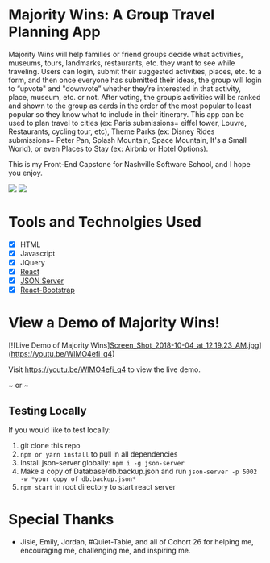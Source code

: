 # Majority Wins: A Group Travel Planning App

Majority Wins will help families or friend groups decide what activities, museums, tours, landmarks, restaurants, etc. they want to see while traveling.
Users can login, submit their suggested activities, places, etc. to a form, and then once everyone has submitted their ideas, the group will login to “upvote" and "downvote” whether they’re interested in that activity, place, museum, etc. or not.
After voting, the group’s activities will be ranked and shown to the group as cards in the order of the most popular to least popular so they know what to include in their itinerary.
This app can be used to plan travel to cities (ex: Paris submissions= eiffel tower, Louvre, Restaurants, cycling tour, etc), Theme Parks (ex: Disney Rides submissions= Peter Pan, Splash Mountain, Space Mountain, It's a Small World), or even Places to Stay (ex: Airbnb or Hotel Options).

This is my Front-End Capstone for Nashville Software School, and I hope you enjoy.

![](docs/gg-repo.png)
![](docs/gg-repo5.png)

# Tools and Technolgies Used

- [x] HTML
- [x] Javascript
- [x] JQuery
- [X] [React](https://reactjs.org/docs/getting-started.html)
- [X] [JSON Server](https://github.com/typicode/json-server)
- [X] [React-Bootstrap](https://react-bootstrap.github.io/)

# View a Demo of Majority Wins!

[![Live Demo of Majority Wins][Screen_Shot_2018-10-04_at_12.19.23_AM.jpg](https://postimg.cc/F7V8Cf9q)](https://youtu.be/WlMO4efi_q4)

Visit https://youtu.be/WlMO4efi_q4 to view the live demo.

~ or ~

Testing Locally
----------------------------------------
If you would like to test locally:
1. git clone this repo
2. `npm or yarn install` to pull in all dependencies
3. Install json-server globally: `npm i -g json-server`
4. Make a copy of Database/db.backup.json and run `json-server -p 5002 -w *your copy of db.backup.json*`
5. `npm start` in root directory to start react server

# Special Thanks

 - Jisie, Emily, Jordan, #Quiet-Table, and all of Cohort 26 for helping me, encouraging me, challenging me, and inspiring me.
